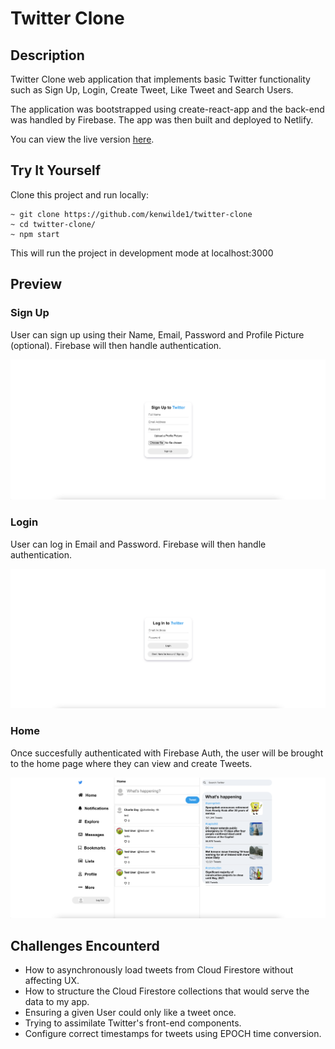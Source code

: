 # Twitter Clone

## Description

Twitter Clone web application that implements basic Twitter functionality such as Sign Up, Login, Create Tweet, Like Tweet and Search Users.

The application was bootstrapped using create-react-app and the back-end was handled by Firebase. The app was then built and deployed to Netlify.

You can view the live version [here](https://kenwilde-twitter-clone.netlify.app/).

## Try It Yourself

Clone this project and run locally:

```
~ git clone https://github.com/kenwilde1/twitter-clone
~ cd twitter-clone/
~ npm start
```

This will run the project in development mode at localhost:3000

## Preview

### Sign Up

User can sign up using their Name, Email, Password and Profile Picture (optional). Firebase will then handle authentication.

![signup-preview](https://github.com/kenwilde1/twitter-clone/blob/main/src/images/home.png?raw=true)

### Login

User can log in Email and Password. Firebase will then handle authentication.

![login-preview](https://github.com/kenwilde1/twitter-clone/blob/main/src/images/signup.png?raw=true)

### Home

Once succesfully authenticated with Firebase Auth, the user will be brought to the home page where they can view and create Tweets.

![home-preview](https://github.com/kenwilde1/twitter-clone/blob/main/src/images/login.png?raw=true)

## Challenges Encounterd

- How to asynchronously load tweets from Cloud Firestore without affecting UX.
- How to structure the Cloud Firestore collections that would serve the data to my app.
- Ensuring a given User could only like a tweet once.
- Trying to assimilate Twitter's front-end components.
- Configure correct timestamps for tweets using EPOCH time conversion.
